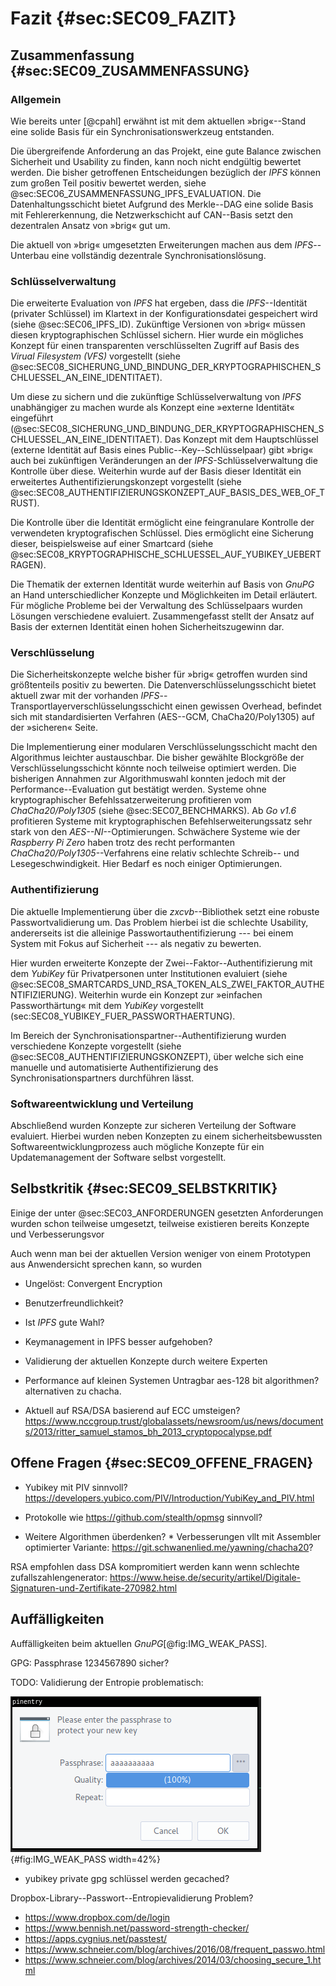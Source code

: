 # Fazit {#sec:SEC09_FAZIT}

## Zusammenfassung {#sec:SEC09_ZUSAMMENFASSUNG}

### Allgemein

Wie bereits unter [@cpahl] erwähnt ist mit dem aktuellen »brig«--Stand eine
solide Basis für ein Synchronisationswerkzeug entstanden.

Die übergreifende Anforderung an das Projekt, eine gute Balance zwischen
Sicherheit und Usability zu finden, kann noch nicht endgültig bewertet werden.
Die bisher getroffenen Entscheidungen bezüglich der *IPFS* können zum großen
Teil positiv bewertet werden, siehe @sec:SEC06_ZUSAMMENFASSUNG_IPFS_EVALUATION.
Die Datenhaltungsschicht bietet Aufgrund des Merkle--DAG eine solide Basis mit
Fehlererkennung, die Netzwerkschicht auf CAN--Basis setzt den dezentralen
Ansatz von »brig« gut um.

Die aktuell von »brig« umgesetzten Erweiterungen machen aus dem
*IPFS*--Unterbau eine vollständig dezentrale Synchronisationslösung.

### Schlüsselverwaltung

Die erweiterte Evaluation von *IPFS* hat ergeben, dass die *IPFS*--Identität
(privater Schlüssel) im Klartext in der Konfigurationsdatei gespeichert wird
(siehe @sec:SEC06_IPFS_ID). Zukünftige Versionen von »brig« müssen diesen
kryptographischen Schlüssel sichern. Hier wurde ein mögliches Konzept für einen
transparenten verschlüsselten Zugriff auf Basis des *Virual Filesystem (VFS)*
vorgestellt (siehe @sec:SEC08_SICHERUNG_UND_BINDUNG_DER_KRYPTOGRAPHISCHEN_SCHLUESSEL_AN_EINE_IDENTITAET).

Um diese zu sichern und die zukünftige Schlüsselverwaltung von *IPFS* unabhängiger
zu machen wurde als Konzept eine »externe Identität« eingeführt
(@sec:SEC08_SICHERUNG_UND_BINDUNG_DER_KRYPTOGRAPHISCHEN_SCHLUESSEL_AN_EINE_IDENTITAET).
Das Konzept mit dem Hauptschlüssel (externe Identität auf Basis eines
Public--Key--Schlüsselpaar) gibt »brig« auch bei zukünftigen Veränderungen an der
*IPFS*-Schlüsselverwaltung die Kontrolle über diese. Weiterhin wurde auf der
Basis dieser Identität ein erweitertes Authentifizierungskonzept vorgestellt
(siehe @sec:SEC08_AUTHENTIFIZIERUNGSKONZEPT_AUF_BASIS_DES_WEB_OF_TRUST).

Die Kontrolle über die Identität ermöglicht eine feingranulare Kontrolle der
verwendeten kryptografischen Schlüssel. Dies ermöglicht eine Sicherung dieser,
beispielsweise auf einer Smartcard (siehe
@sec:SEC08_KRYPTOGRAPHISCHE_SCHLUESSEL_AUF_YUBIKEY_UEBERTRAGEN). 

Die Thematik der externen Identität wurde weiterhin auf Basis von *GnuPG* an
Hand unterschiedlicher Konzepte und Möglichkeiten im Detail erläutert. Für
mögliche Probleme bei der Verwaltung des Schlüsselpaars wurden Lösungen
verschiedene evaluiert. Zusammengefasst stellt der Ansatz auf Basis der
externen Identität einen hohen Sicherheitszugewinn dar.

### Verschlüsselung

Die Sicherheitskonzepte welche bisher für »brig« getroffen wurden sind
größtenteils positiv zu bewerten. Die Datenverschlüsselungsschicht bietet
aktuell zwar mit der vorhanden *IPFS*--Transportlayerverschlüsselungsschicht
einen gewissen Overhead, befindet sich mit standardisierten Verfahren
(AES--GCM, ChaCha20/Poly1305) auf der »sicheren« Seite. 

Die Implementierung einer modularen Verschlüsselungsschicht macht den
Algorithmus leichter austauschbar. Die bisher gewählte Blockgröße der
Verschlüsselungsschicht könnte noch teilweise optimiert werden. Die bisherigen
Annahmen zur Algorithmuswahl konnten jedoch mit der Performance--Evaluation gut
bestätigt werden. Systeme ohne kryptographischer Befehlssatzerweiterung
profitieren vom *ChaCha20/Poly1305* (siehe @sec:SEC07_BENCHMARKS). Ab *Go v1.6*
profitieren Systeme mit kryptographischen Befehlserweiterungssatz sehr stark
von den *AES--NI*--Optimierungen. Schwächere Systeme wie der *Raspberry Pi
Zero* haben trotz des recht performanten *ChaCha20/Poly1305*--Verfahrens eine
relativ schlechte Schreib-- und Lesegeschwindigkeit. Hier Bedarf es noch
einiger Optimierungen.

### Authentifizierung

Die aktuelle Implementierung über die *zxcvb*--Bibliothek setzt eine robuste
Passwortvalidierung um. Das Problem hierbei ist die schlechte Usability,
andererseits ist die alleinige Passwortauthentifizierung --- bei einem System
mit Fokus auf Sicherheit --- als negativ zu bewerten.

Hier wurden erweiterte Konzepte der Zwei--Faktor--Authentifizierung mit dem
*YubiKey* für Privatpersonen unter Institutionen evaluiert (siehe
@sec:SEC08_SMARTCARDS_UND_RSA_TOKEN_ALS_ZWEI_FAKTOR_AUTHENTIFIZIERUNG).
Weiterhin wurde ein Konzept zur »einfachen Passworthärtung« mit dem *YubiKey*
vorgestellt (sec:SEC08_YUBIKEY_FUER_PASSWORTHAERTUNG).

Im Bereich der Synchronisationspartner--Authentifizierung wurden verschiedene
Konzepte vorgestellt (siehe @sec:SEC08_AUTHENTIFIZIERUNGSKONZEPT), über welche
sich eine manuelle und automatisierte Authentifizierung des
Synchronisationspartners durchführen lässt.

### Softwareentwicklung und Verteilung

Abschließend wurden Konzepte zur sicheren Verteilung der Software evaluiert.
Hierbei wurden neben Konzepten zu einem sicherheitsbewussten
Softwareentwicklungprozess auch mögliche Konzepte für ein Updatemanagement der
Software selbst vorgestellt.

## Selbstkritik {#sec:SEC09_SELBSTKRITIK}

Einige der unter @sec:SEC03_ANFORDERUNGEN gesetzten Anforderungen wurden schon
teilweise umgesetzt, teilweise existieren bereits Konzepte und Verbesserungsvor

Auch wenn man bei der aktuellen Version weniger von einem Prototypen aus
Anwendersicht sprechen kann, so wurden 


* Ungelöst: Convergent Encryption
* Benutzerfreundlichkeit?

* Ist *IPFS* gute Wahl?
* Keymanagement in IPFS besser aufgehoben?
* Validierung der aktuellen Konzepte durch weitere Experten
* Performance auf kleinen Systemen Untragbar  aes-128 bit algorithmen?  alternativen zu chacha.
* Aktuell auf RSA/DSA basierend auf ECC umsteigen?
https://www.nccgroup.trust/globalassets/newsroom/us/news/documents/2013/ritter_samuel_stamos_bh_2013_cryptopocalypse.pdf


## Offene Fragen {#sec:SEC09_OFFENE_FRAGEN}

* Yubikey mit PIV sinnvoll? <https://developers.yubico.com/PIV/Introduction/YubiKey_and_PIV.html>
* Protokolle wie https://github.com/stealth/opmsg sinnvoll?

* Weitere Algorithmen überdenken? * Verbesserungen vllt mit Assembler
optimierter Variante: <https://git.schwanenlied.me/yawning/chacha20>? 

RSA empfohlen dass DSA kompromitiert werden kann wenn schlechte
zufallszahlengenerator:
<https://www.heise.de/security/artikel/Digitale-Signaturen-und-Zertifikate-270982.html>

## Auffälligkeiten 

Auffälligkeiten beim aktuellen *GnuPG*[@fig:IMG_WEAK_PASS].

GPG: Passphrase 1234567890 sicher?

TODO: Validierung der Entropie problematisch:

![GnuPG Passwort Richtlinie fraglich](images/weakgpgpass.png){#fig:IMG_WEAK_PASS width=42%}

* yubikey private gpg schlüssel werden gecached?

Dropbox-Library--Passwort--Entropievalidierung Problem?

* <https://www.dropbox.com/de/login>
* <https://www.bennish.net/password-strength-checker/>
* <https://apps.cygnius.net/passtest/>
* <https://www.schneier.com/blog/archives/2016/08/frequent_passwo.html>
* <https://www.schneier.com/blog/archives/2014/03/choosing_secure_1.html>


